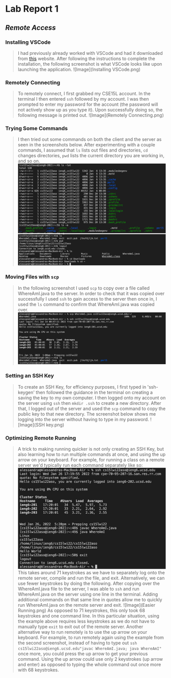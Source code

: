 # Lab Report 1
## *Remote Access*
### Installing VSCode
> I had previously already worked with VSCode and had it downloaded from [this](https://code.visualstudio.com/) website. After following the instructions to complete the installation, the following screenshot is what VSCode looks like upon launching the application.
![Image](Installing VSCode.png)
### Remotely Connecting
> To remotely connect, I first grabbed my CSE15L account. In the terminal I then entered `ssh` followed by my account. I was then prompted to enter my password for the account (the password will not actively show up as you type it). Upon successfully doing so, the following message is printed out.
![Image](Remotely Connecting.png)
### Trying Some Commands
> I then tried out some commands on both the client and the server as seen in the screenshots below. After experimenting with a couple commands, I assumed that `ls` lists out files and directories, `cd` changes directories, `pwd` lists the current directory you are working in, and so on.
![Image](Command.png)
![Image](Commands.png)
### Moving Files with `scp`
> In the following screenshot I used `scp` to copy over a file called WhereAmI.java to the server. In order to check that it was copied over successfully I used `ssh` to gain access to the server then once in, I used the `ls` command to confirm that WhereAmI.java was copied over.
![Image](scp.png)
### Setting an SSH Key
> To create an SSH Key, for efficiency purposes, I first typed in 'ssh-keygen' then followed the guidance in the terminal on creating a saving the key to my own computer. I then logged onto my account on the server using `ssh` then `mkdir .ssh` to create a new directory. After that, I logged out of the server and used the `scp` command to copy the public key to that new directory. The screenshot below shows me logging into the server without having to type in my password.
![Image](SSH key.png)
### Optimizing Remote Running
> A trick to making running quicker is not only creating an SSH Key, but also learning how to run multiple commands at once, and using the up arrow on your keyboard. For example, for running a class on a remote server we'd typically run each command separately like so:
![Image](keystrokes.png)
This takes around 71 keystrokes as we have to separately log onto the remote server, compile and run the file, and exit. Alternatively, we can use fewer keystrokes by doing the following. After copying over the WhereAmI.java file to the server, I was able to `ssh` and run WhereAmI.java on the server using one line in the terminal. Adding additional commands on that same line in quotes allow me to quickly run WhereAmI.java on the remote server and exit.
![Image](Easier Running.png)
As opposed to 71 keystrokes, this only took 68 keystrokes and one command line. In this particular situation, using the example above requires less keystrokes as we do not have to manually type `exit` to exit out of the remote server.
Another alternative way to run remotely is to use the up arrow on your keyboard. For example, to run remotely again using the example from the second screenshot, instead of having to type out `ssh cs15lwi22aso@ieng6.ucsd.edu"javac WhereAmI.java; java WhereAmI"` once more, you could press the up arrow to get your previous command. Using the up arrow could use only 2 keystrokes (up arrow and enter) as opposed to typing the whole command out once more with 68 keystrokes.